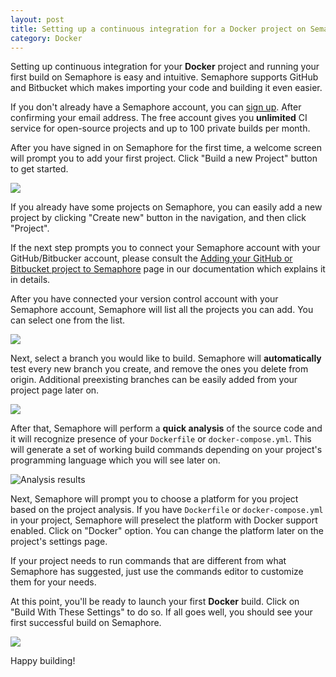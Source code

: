 ```yaml
---
layout: post
title: Setting up a continuous integration for a Docker project on Semaphore
category: Docker
---
```


Setting up continuous integration for your **Docker** project and running your
first build on Semaphore is easy and intuitive. Semaphore supports GitHub and
Bitbucket which makes importing your code and building it even easier.

If you don't already have a Semaphore account, you can [sign up](/users/sign_up).
After confirming your email address. The free account gives you **unlimited**
CI service for open-source projects and up to 100 private builds per month.

After you have signed in on Semaphore for the first time, a welcome screen will
prompt you to add your first project. Click "Build a new Project" button to get
started.

<img src="/docs/assets/img/adding-new-project/build-new-project.png" class="img-responsive img-bordered">

If you already have some projects on Semaphore, you can easily add a new
project by clicking "Create new" button in the navigation, and then click
"Project".

If the next step prompts you to connect your Semaphore account with your
GitHub/Bitbucker account, please consult the
[Adding your GitHub or Bitbucket project to Semaphore](/docs/adding-github-bitbucket-project-to-semaphore.html)
page in our documentation which explains it in details.

After you have connected your version control account with your Semaphore
account, Semaphore will list all the projects you can add. You can select one
from the list.

<img src="/docs/assets/img/adding-new-project/select-project.png" class="img-responsive img-bordered">

Next, select a branch you would like to build. Semaphore will **automatically**
test every new branch you create, and remove the ones you delete from origin.
Additional preexisting branches can be easily added from your project page
later on.

<img src="/docs/assets/img/adding-new-project/select-branch.png" class="img-responsive img-bordered">

After that, Semaphore will perform a **quick analysis** of the source code and
it will recognize presence of your `Dockerfile` or `docker-compose.yml`. This
will generate a set of working build commands depending on your project's
programming language which you will see later on.

<img src="/docs/assets/img/adding-new-project/choose-platform-step.png" class="img-responsive img-bordered" alt="Analysis results">

Next, Semaphore will prompt you to choose a platform for you project based on
the project analysis. If you have `Dockerfile` or `docker-compose.yml` in your
project, Semaphore will preselect the platform with Docker support enabled.
Click on "Docker" option. You can change the platform later on the project's
settings page.

If your project needs to run commands that are different from what Semaphore has
suggested, just use the commands editor to customize them for your needs.

At this point, you'll be ready to launch your first **Docker** build. Click on
"Build With These Settings" to do so. If all goes well, you should see your
first successful build on Semaphore.

<img src="/docs/assets/img/adding-new-project/green-build.png" class="img-responsive img-bordered">

Happy building!
